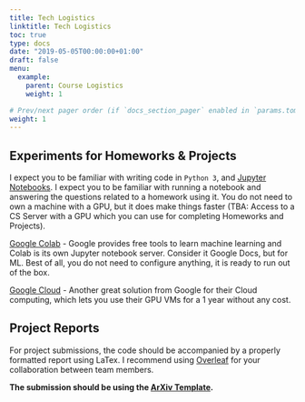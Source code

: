 ```yaml
---
title: Tech Logistics
linktitle: Tech Logistics
toc: true
type: docs
date: "2019-05-05T00:00:00+01:00"
draft: false
menu:
  example:
    parent: Course Logistics
    weight: 1

# Prev/next pager order (if `docs_section_pager` enabled in `params.toml`)
weight: 1
---
```

## Experiments for Homeworks & Projects

I expect you to be familiar with writing code in `Python 3`, and [Jupyter Notebooks](https://jupyter.org/). I expect you to be familiar with running a notebook and answering the questions related to a homework using it. You do not need to own a machine with a GPU, but it does make things faster (TBA: Access to a CS Server with a GPU which you can use for completing Homeworks and Projects). 

[Google Colab](https://colab.research.google.com/notebooks/intro.ipynb#recent=true) - Google provides free tools to learn machine learning and Colab is its own Jupyter notebook server. Consider it Google Docs, but for ML. Best of all, you do not need to configure anything, it is ready to run out of the box.

[Google Cloud](https://gcpsignup.page.link/RGyv) - Another great solution from Google for their Cloud computing, which lets you use their GPU VMs for a 1 year without any cost.

## Project Reports

For project submissions, the code should be accompanied by a properly formatted report using LaTex. I recommend using [Overleaf](https://overleaf.com) for your collaboration between team members. 

**The submission should be using the [ArXiv Template](https://www.overleaf.com/latex/templates/style-and-template-for-preprints-arxiv-bio-arxiv/fxsnsrzpnvwc).**